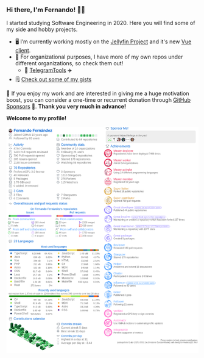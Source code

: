### Hi there, I'm Fernando! 👋😊

I started studying Software Engineering in 2020. Here you will find some of my side and hobby projects.

- 🖥 I’m currently working mostly on the [Jellyfin Project](https://github.com/jellyfin) and it's new [Vue client](https://github.com/jellyfin/jellyfin-vue).
- 🌱 For organizational purposes, I have more of my own repos under different organizations, so check them out!
  - 🧰 [TelegramTools](https://github.com/TelegramTools) ✈️
- 🗒 [Check out some of my gists](https://gist.github.com/ferferga)

🌠 If you enjoy my work and are interested in giving me a huge motivation boost,
you can consider a one-time or recurrent donation through [GitHub Sponsors](https://github.com/sponsors/ferferga) 💖. **Thank you very much in advance!**

**Welcome to my profile!**

<div style="display: flex">
  <img src="https://raw.githubusercontent.com/ferferga/ferferga/main/ferferga-metrics.png">
</div>
